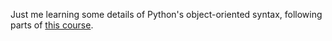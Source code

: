 Just me learning some details of Python's object-oriented syntax, following parts of [this course](https://programming-23.mooc.fi/).
